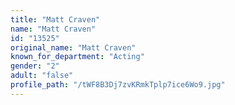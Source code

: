```yaml
---
title: "Matt Craven"
name: "Matt Craven"
id: "13525"
original_name: "Matt Craven"
known_for_department: "Acting"
gender: "2"
adult: "false"
profile_path: "/tWF8B3Dj7zvKRmkTplp7ice6Wo9.jpg"
---
```

